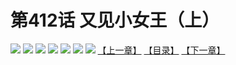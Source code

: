 # 第412话 又见小女王（上）
![](https://mhpic.xiaomingtaiji.net/comic/D/斗破苍穹拆分版/412话/1.jpg-zymk.middle.webp)
![](https://mhpic.xiaomingtaiji.net/comic/D/斗破苍穹拆分版/412话/2.jpg-zymk.middle.webp)
![](https://mhpic.xiaomingtaiji.net/comic/D/斗破苍穹拆分版/412话/3.jpg-zymk.middle.webp)
![](https://mhpic.xiaomingtaiji.net/comic/D/斗破苍穹拆分版/412话/4.jpg-zymk.middle.webp)
![](https://mhpic.xiaomingtaiji.net/comic/D/斗破苍穹拆分版/412话/5.jpg-zymk.middle.webp)
![](https://mhpic.xiaomingtaiji.net/comic/D/斗破苍穹拆分版/412话/6.jpg-zymk.middle.webp)
![](https://mhpic.xiaomingtaiji.net/comic/D/斗破苍穹拆分版/412话/7.jpg-zymk.middle.webp)
[【上一章】](./411.md)
[【目录】](./READMD.md)
[【下一章】](./413.md)

